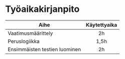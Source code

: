 <h1> Työaikakirjanpito </h1>

|              Aihe           |  Käytettyaika |
|-----------------------------|:-------------:|
|Vaatimusmäärittely           |      2h       |
|Peruslogiikka                |      1,5h     |
|Ensimmäisten testien luominen|      2h       |
